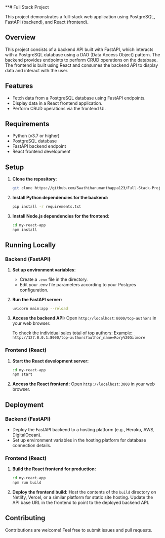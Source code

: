 **# Full Stack Project

This project demonstrates a full-stack web application using PostgreSQL, FastAPI (backend), and React (frontend).

## Overview

This project consists of a backend API built with FastAPI, which interacts with a PostgreSQL database using a DAO (Data Access Object) pattern. The backend provides endpoints to perform CRUD operations on the database. The frontend is built using React and consumes the backend API to display data and interact with the user.

## Features

- Fetch data from a PostgreSQL database using FastAPI endpoints.
- Display data in a React frontend application.
- Perform CRUD operations via the frontend UI.

## Requirements

- Python (v3.7 or higher)
- PostgreSQL database
- FastAPI backend endpoint
- React frontend development

## Setup

1. **Clone the repository:**
   ```bash
   git clone https://github.com/Swathihanumanthappa123/Full-Stack-Project.git


2. **Install Python dependencies for the backend:**
   ```bash
   pip install -r requirements.txt
   ```

3. **Install Node.js dependencies for the frontend:**
   ```bash
   cd my-react-app
   npm install
   ```

## Running Locally

### Backend (FastAPI)

1. **Set up environment variables:**
    - Create a `.env` file in the directory.
    - Edit your .env file parameters according to your Postgres configuration.

2. **Run the FastAPI server:**
   ```bash
   uvicorn main:app --reload
   ```

3. **Access the backend API:**
   Open `http://localhost:8000/top-authors` in your web browser.

   To check the individual sales total of top authors:
   Example: `http://127.0.0.1:8000/top-authors?author_name=Rory%20Gilmore`

### Frontend (React)

1. **Start the React development server:**
   ```bash
   cd my-react-app
   npm start
   ```

2. **Access the React frontend:**
   Open `http://localhost:3000` in your web browser.

## Deployment

### Backend (FastAPI)

- Deploy the FastAPI backend to a hosting platform (e.g., Heroku, AWS, DigitalOcean).
- Set up environment variables in the hosting platform for database connection details.

### Frontend (React)

1. **Build the React frontend for production:**
   ```bash
   cd my-react-app
   npm run build
   ```

2. **Deploy the frontend build:**
   Host the contents of the `build` directory on Netlify, Vercel, or a similar platform for static site hosting.
   Update the API base URL in the frontend to point to the deployed backend API.

## Contributing

Contributions are welcome! Feel free to submit issues and pull requests.

